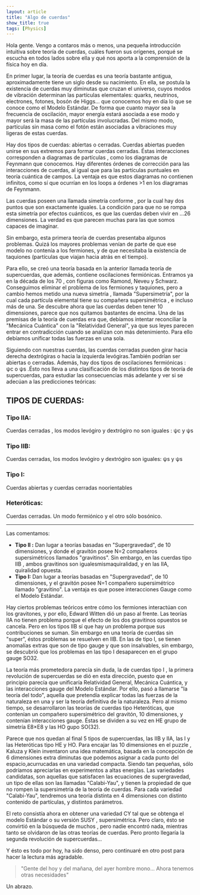```yaml
---
layout: article
title: "Algo de cuerdas"
show_title: true
tags: [Physics]
---
```


Hola gente. Vengo a contaros más o menos, una pequeña introducción intuitiva sobre teoría de cuerdas, cuáles fueron sus orígenes, porqué se escucha en todos lados sobre ella y qué nos aporta a la comprensión de la física hoy en día.

En primer lugar, la teoría de cuerdas es una teoría bastante antigua, aproximadamente tiene un siglo desde su nacimiento. En ella, se postula la existencia de cuerdas muy diminutas que cruzan el universo, cuyos modos de vibración determinan las partículas elementales: quarks, neutrinos, electrones, fotones, bosón de Higgs... que conocemos hoy en día lo que se conoce como el Modelo Estándar. De forma que cuanto mayor sea la frecuencia de oscilación, mayor energía estará asociada a ese modo y mayor será la masa de las partículas involucradas. Del mismo modo, partículas sin masa como el fotón están asociadas a vibraciones muy ligeras de estas cuerdas.

Hay dos tipos de cuerdas: abiertas o cerradas. Cuerdas abiertas pueden unirse en sus extremos para formar cuerdas cerradas. Éstas interacciones corresponden a diagramas de partículas , como los diagramas de Feynmann que conocemos. Hay diferentes órdenes de corrección para las interacciones de cuerdas, al igual que para las partículas puntuales en teoría cuántica de campos. La ventaja es que estos diagramas no contienen infinitos, como sí que ocurrían en los loops a órdenes >1 en los diagramas de Feynmann.

Las cuerdas poseen una llamada simetría conforme , por la cual hay dos puntos que son exactamente iguales. La condición para que no se rompa esta simetría por efectos cuánticos, es que las cuerdas deben vivir en ...26 dimensiones. La verdad es que parecen muchas para las que somos capaces de imaginar.

Sin embargo, esta primera teoría de cuerdas presentaba algunos problemas. Quizá los mayores problemas venían de parte de que ese modelo no contenía a los fermiones, y de que necesitaba la existencia de taquiones (partículas que viajan hacia atrás en el tiempo).

Para ello, se creó una teoría basada en la anterior llamada teoría de supercuerdas, que además, contiene oscilaciones fermiónicas. Entramos ya en la década de los 70 , con figuras como Ramond, Neveu y Schwarz. Conseguimos eliminar el problema de los fermiones y taquiones, pero a cambio hemos metido una nueva simetría , llamada "Supersimetría", por la cual cada partícula elemental tiene su compañera supersimétrica , e incluso más de una. Se descubre ahora que las cuerdas deben tener 10 dimensiones, parece que nos quitamos bastantes de encima. Una de las premisas de la teoría de cuerdas era que, debíamos intentar reconciliar la "Mecánica Cuántica" con la "Relatividad General", ya que sus leyes parecen entrar en contradicción cuando se analizan con más detenimiento. Para ello debíamos unificar todas las fuerzas en una sola.

Siguiendo con nuestras cuerdas, las cuerdas cerradas pueden girar hacia derecha dextrógiras o hacia la izquierda levógiras.También podrían ser abiertas o cerradas. Además, hay dos tipos de oscilaciones fermiónicas : ψc o ψs .Ésto nos lleva a una clasificación de los distintos tipos de teoría de supercuerdas, para estudiar las consecuencias más adelante y ver si se adecúan a las predicciones teóricas:

## TIPOS DE CUERDAS:

### Tipo IIA: 
Cuerdas cerradas , los modos levógiro y dextrógiro no son iguales : ψc y ψs
### Tipo IIB: 
Cuerdas cerradas, los modos levógiro y dextrógiro son iguales: ψs y ψs
### Tipo I:
Cuerdas abiertas y cuerdas cerradas noorientables
### Heteróticas: 
Cuerdas cerradas. Un modo fermiónico y el otro sólo bosónico.

----------------------------------------------------------------------
Las comentamos:

- **Tipo II :** Dan lugar a teorías basadas en "Supergravedad", de 10 dimensiones, y donde el gravitón posee N=2 compañeros supersimétricos llamados "gravitinos". Sin embargo, en las cuerdas tipo IIB , ambos gravitinos son igualesmismaquiralidad, y en las IIA, quiralidad opuesta.
- **Tipo I:** Dan lugar a teorías basadas en "Supergravedad", de 10 dimensiones, y el gravitón posee N=1 compañero supersimétrico llamado "gravitino". La ventaja es que posee interacciones Gauge como el Modelo Estándar.

Hay ciertos problemas teóricos entre cómo los fermiones interactúan con los gravitones, y por ello, Edward Witten dió un paso al frente. Las teorías IIA no tienen problema porque el efecto de los dos gravitinos opuestos se cancela. Pero en los tipos IIB sí que hay un problema porque sus contribuciones se suman. Sin embargo en una teoría de cuerdas sin "super", éstos problemas se resuelven en IIB. En las de tipo I, se tienen anomalías extras que son de tipo gauge y que son insalvables, sin embargo, se descubrió que los problemas en las tipo I desaparecen en el grupo gauge SO32.

La teoría más prometedora parecía sin duda, la de cuerdas tipo I , la primera revolución de supercuerdas se dió en esta dirección, puesto que en principio parecía que unificaría Relatividad General, Mecánica Cuántica, y las interacciones gauge del Modelo Estándar. Por ello, pasó a llamarse "la teoría del todo", aquella que pretendía explicar todas las fuerzas de la naturaleza en una y ser la teoría definitiva de la naturaleza. Pero al mismo tiempo, se desarrollaron las teorías de cuerdas tipo Heteróticas, que contenían un compañero supersimétrico del gravitón, 10 dimensiones, y contenían interacciones gauge. Éstas se dividen a su vez en HE  grupo de simetría E8×E8 y las HO gupo SO(32).

Parece que nos quedan al final 5 tipos de supercuerdas, las IIB y IIA, las I y las Heteróticas tipo HE y HO. Para encajar las 10 dimensiones en el puzzle , Kaluza y Klein inventaron una idea matemática, basada en la concepción de 6 dimensiones extra diminutas que podemos asignar a cada punto del espacio,acurrucadas en una variedad compacta. Siendo tan pequeñas, sólo podríamos apreciarlas en experimentos a altas energías. Las variedades candidatas, son aquellas que satisfacen las ecuaciones de supergravedad, un tipo de ellas son las llamadas "Calabi-Yau", y tienen la propiedad de que no rompen la supersimetría de la teoría de cuerdas. Para cada variedad "Calabi-Yau", tendremos una teoría distinta en 4 dimensiones con distinto contenido de partículas, y distintos parámetros.

El reto consistía ahora en obtener una variedad CY tal que se obtenga el modelo Estándar o su versión SUSY , supersimétrica. Pero claro, ésto se convirtió en la búsqueda de muchos , pero nadie encontró nada, mientras tanto se olvidaron de las otras teorías de cuerdas. Pero pronto llegaría la segunda revolución de supercuerdas...

Y ésto es todo por hoy, ha sido denso, pero continuaré en otro post para hacer la lectura más agradable.

> "Gente del hoy y del mañana, del ayer hombre mono... Ahora tenemos otras necesidades" 

Un abrazo.
